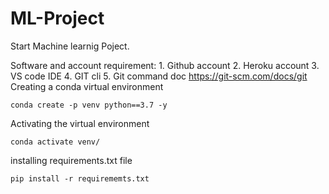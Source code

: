# ML-Project

Start Machine learnig Poject.

Software and account requirement:
    1. Github account
    2. Heroku account
    3. VS code IDE
    4. GIT cli
    5. Git command doc https://git-scm.com/docs/git
Creating a conda virtual environment
```
conda create -p venv python==3.7 -y
```
Activating the virtual environment
```
conda activate venv/
```
installing requirements.txt file
```
pip install -r requirememts.txt
```